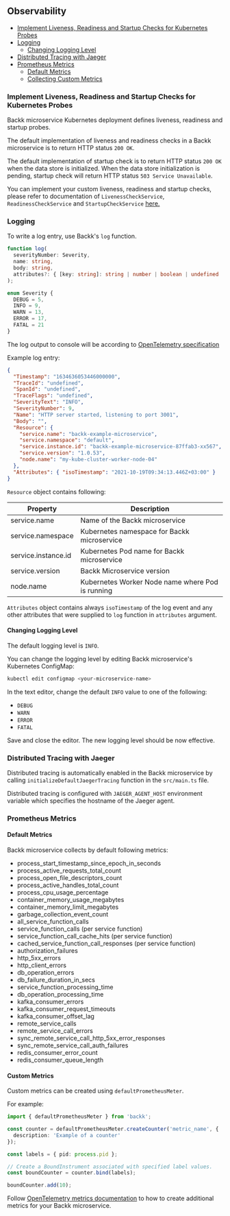 ## Observability

- [Implement Liveness, Readiness and Startup Checks for Kubernetes Probes](#probes)
- [Logging](#logging)
  - [Changing Logging Level](#changelogginglevel)
- [Distributed Tracing with Jaeger](#distributedtracing)
- [Prometheus Metrics](#metrics)
  - [Default Metrics](#defaultmetrics)
  - [Collecting Custom Metrics](#custommetrics)

### <a name="probes"></a> Implement Liveness, Readiness and Startup Checks for Kubernetes Probes
Backk microservice Kubernetes deployment defines liveness, readiness and startup probes.

The default implementation of liveness and readiness checks in a Backk microservice is to return HTTP status
`200 OK`.

The default implementation of startup check is to return HTTP status `200 OK` when the data store is initialized.
When the data store initialization is pending, startup check will return HTTP status `503 Service Unavailable`.

You can implement your custom liveness, readiness and startup checks, please refer to documentation
of `LivenessCheckService`, `ReadinessCheckService` and `StartupCheckService` [here.](../api/BASE_SERVICES.MD)

### <a name="logging"></a> Logging

To write a log entry, use Backk's `log` function.

```ts
function log(
  severityNumber: Severity,
  name: string,
  body: string,
  attributes?: { [key: string]: string | number | boolean | undefined | object[] }
);

enum Severity {
  DEBUG = 5,
  INFO = 9,
  WARN = 13,
  ERROR = 17,
  FATAL = 21
}
```

The log output to console will be according to [OpenTelemetry specification](https://github.com/open-telemetry/opentelemetry-specification/blob/main/specification/logs/data-model.md)

Example log entry:

```json
{
  "Timestamp": "1634636053446000000",
  "TraceId": "undefined",
  "SpanId": "undefined",
  "TraceFlags": "undefined",
  "SeverityText": "INFO",
  "SeverityNumber": 9,
  "Name": "HTTP server started, listening to port 3001",
  "Body": "",
  "Resource": {
    "service.name": "backk-example-microservice",
    "service.namespace": "default",
    "service.instance.id": "backk-example-microservice-87ffab3-xx567",
    "service.version": "1.0.53",
    "node.name": "my-kube-cluster-worker-node-04"
  },
  "Attributes": { "isoTimestamp": "2021-10-19T09:34:13.446Z+03:00" }
}
```

`Resource` object contains following:

| Property            | Description                                      |
| ------------------- | ------------------------------------------------ |
| service.name        | Name of the Backk microservice                   |
| service.namespace   | Kubernetes namespace for Backk microservice      |
| service.instance.id | Kubernetes Pod name for Backk microservice       |
| service.version     | Backk Microservice version                       |
| node.name           | Kubernetes Worker Node name where Pod is running |

`Attributes` object contains always `isoTimestamp` of the log event and any other attributes that were supplied
to `log` function in `attributes` argument.

#### <a name="changelogginglevel"></a> Changing Logging Level
The default logging level is `INFO`.

You can change the logging level by editing Backk microservice's Kubernetes ConfigMap:
```bash
kubectl edit configmap <your-microservice-name>
```

In the text editor, change the default `INFO` value to one of the following:
- `DEBUG`
- `WARN`
- `ERROR`
- `FATAL`

Save and close the editor. The new logging level should be now effective.

### <a name="distributedtracing"></a> Distributed Tracing with Jaeger

Distributed tracing is automatically enabled in the Backk microservice by calling
`initializeDefaultJaegerTracing` function in the `src/main.ts` file.

Distributed tracing is configured with `JAEGER_AGENT_HOST` environment variable which
specifies the hostname of the Jaeger agent.

### <a name="metrics"></a> Prometheus Metrics

#### <a name="defaultmetrics"></a> Default Metrics

Backk microservice collects by default following metrics:
- process_start_timestamp_since_epoch_in_seconds
- process_active_requests_total_count
- process_open_file_descriptors_count
- process_active_handles_total_count
- process_cpu_usage_percentage
- container_memory_usage_megabytes
- container_memory_limit_megabytes
- garbage_collection_event_count
- all_service_function_calls
- service_function_calls (per service function)
- service_function_call_cache_hits (per service function)
- cached_service_function_call_responses (per service function)
- authorization_failures
- http_5xx_errors
- http_client_errors
- db_operation_errors
- db_failure_duration_in_secs
- service_function_processing_time
- db_operation_processing_time
- kafka_consumer_errors
- kafka_consumer_request_timeouts
- kafka_consumer_offset_lag
- remote_service_calls
- remote_service_call_errors
- sync_remote_service_call_http_5xx_error_responses
- sync_remote_service_call_auth_failures
- redis_consumer_error_count
- redis_consumer_queue_length

#### <a name="custommetrics"></a> Custom Metrics

Custom metrics can be created using `defaultPrometheusMeter`.

For example:

```ts
import { defaultPrometheusMeter } from 'backk';

const counter = defaultPrometheusMeter.createCounter('metric_name', {
  description: 'Example of a counter'
});

const labels = { pid: process.pid };

// Create a BoundInstrument associated with specified label values.
const boundCounter = counter.bind(labels);

boundCounter.add(10);
```

Follow [OpenTelemetry metrics documentation](https://www.npmjs.com/package/@opentelemetry/metrics) to how
to create additional metrics for your Backk microservice.
